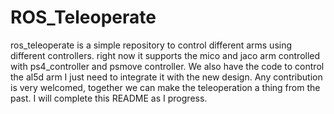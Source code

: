 # ROS_Teleoperate
ros_teleoperate is a simple repository to control different arms using different controllers.
right now it supports the mico and jaco arm controlled with ps4_controller and psmove controller.
We also have the code to control the al5d arm I just need to integrate it with the new design.
Any contribution is very welcomed, together we can make the teleoperation a thing from the past.
I will complete this README as I progress.
